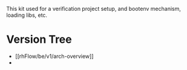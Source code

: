 This kit used for a verification project setup, and bootenv mechanism, loading libs, etc.
# Version Tree
- [[rhFlow/be/v1/arch-overview]]
- 